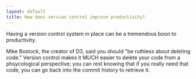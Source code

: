 ```yaml
---
layout: default
title: How does version control improve productivity?
---
```

Having a version control system in place can be a tremendous boon to productivity.

Mike Bostock, the creator of D3, said you should "be ruthless about deleting code." Version control makes it MUCH easier to delete your code from a phsycological perspective; you can rest knowing that if you really need that code, you can go back into the commit history to retrieve it.

